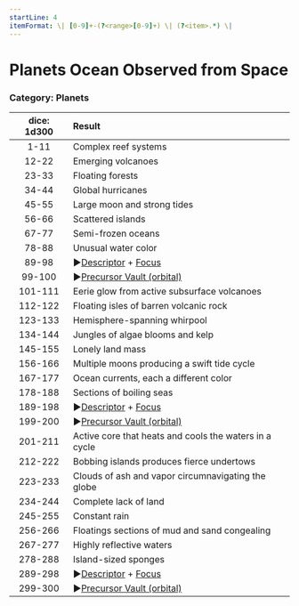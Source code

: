 ```yaml
---
startLine: 4
itemFormat: \| [0-9]+-(?<range>[0-9]+) \| (?<item>.*) \|
---
```

# Planets Ocean Observed from Space
### Category: Planets

| dice: 1d300 | Result |
| :---------: | :----- |
| 1-11 | Complex reef systems |
| 12-22 | Emerging volcanoes |
| 23-33 | Floating forests |
| 34-44 | Global hurricanes |
| 45-55 | Large moon and strong tides |
| 56-66 | Scattered islands |
| 67-77 | Semi-frozen oceans |
| 78-88 | Unusual water color |
| 89-98 | ▶[Descriptor](Core_Descriptor.md) + [Focus](Core_Focus.md) |
| 99-100 | ▶[Precursor Vault (orbital)](Vaults_Outer_First_Look.md) |
| 101-111 | Eerie glow from active subsurface volcanoes |
| 112-122 | Floating isles of barren volcanic rock |
| 123-133 | Hemisphere-spanning whirpool |
| 134-144 | Jungles of algae blooms and kelp |
| 145-155 | Lonely land mass |
| 156-166 | Multiple moons producing a swift tide cycle |
| 167-177 | Ocean currents, each a different color |
| 178-188 | Sections of boiling seas |
| 189-198 | ▶[Descriptor](Core_Descriptor.md) + [Focus](Core_Focus.md) |
| 199-200 | ▶[Precursor Vault (orbital)](Vaults_Outer_First_Look.md) |
| 201-211 | Active core that heats and cools the waters in a cycle |
| 212-222 | Bobbing islands produces fierce undertows |
| 223-233 | Clouds of ash and vapor circumnavigating the globe |
| 234-244 | Complete lack of land |
| 245-255 | Constant rain |
| 256-266 | Floatings sections of mud and sand congealing |
| 267-277 | Highly reflective waters |
| 278-288 | Island-sized sponges |
| 289-298 | ▶[Descriptor](Core_Descriptor.md) + [Focus](Core_Focus.md) |
| 299-300 | ▶[Precursor Vault (orbital)](Vaults_Outer_First_Look.md) |